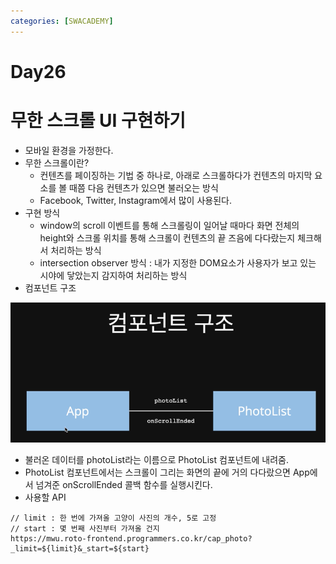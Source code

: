 ```yaml
---
categories: [SWACADEMY]
---
```


# Day26

# 무한 스크롤 UI 구현하기

- 모바일 환경을 가정한다.
- 무한 스크롤이란?
  - 컨텐츠를 페이징하는 기법 중 하나로, 아래로 스크롤하다가 컨텐츠의 마지막 요소를 볼 때쯤 다음 컨텐츠가 있으면 불러오는 방식
  - Facebook, Twitter, Instagram에서 많이 사용된다.
- 구현 방식
  - window의 scroll 이벤트를 통해 스크롤링이 일어날 때마다 화면 전체의 height와 스크롤 위치를 통해 스크롤이 컨텐츠의 끝 즈음에 다다랐는지 체크해서 처리하는 방식
  - intersection observer 방식 : 내가 지정한 DOM요소가 사용자가 보고 있는 시야에 닿았는지 감지하여 처리하는 방식
- 컴포넌트 구조

![컴포넌트 구조](/assets/images/2023/01/19/img.png)

- 불러온 데이터를 photoList라는 이름으로 PhotoList 컴포넌트에 내려줌.
- PhotoList 컴포넌트에서는 스크롤이 그리는 화면의 끝에 거의 다다랐으면 App에서 넘겨준 onScrollEnded 콜백 함수를 실행시킨다.
- 사용할 API
```
// limit : 한 번에 가져올 고양이 사진의 개수, 5로 고정
// start : 몇 번째 사진부터 가져올 건지
https://mwu.roto-frontend.programmers.co.kr/cap_photo?_limit=${limit}&_start=${start}
```